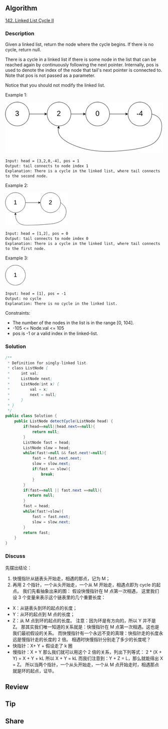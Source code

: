 ## Algorithm

[142. Linked List Cycle II](https://leetcode.com/problems/linked-list-cycle-ii/)

### Description

Given a linked list, return the node where the cycle begins. If there is no cycle, return null.

There is a cycle in a linked list if there is some node in the list that can be reached again by continuously following the next pointer. Internally, pos is used to denote the index of the node that tail's next pointer is connected to. Note that pos is not passed as a parameter.

Notice that you should not modify the linked list.



Example 1:

![](assets/20201130-80be7933.png)

```
Input: head = [3,2,0,-4], pos = 1
Output: tail connects to node index 1
Explanation: There is a cycle in the linked list, where tail connects to the second node.
```
Example 2:

![](assets/20201130-3aeb3ec3.png)
```
Input: head = [1,2], pos = 0
Output: tail connects to node index 0
Explanation: There is a cycle in the linked list, where tail connects to the first node.
```
Example 3:

![](assets/20201130-c1922a92.png)
```
Input: head = [1], pos = -1
Output: no cycle
Explanation: There is no cycle in the linked list.
```

Constraints:
- The number of the nodes in the list is in the range [0, 104].
- -105 <= Node.val <= 105
- pos is -1 or a valid index in the linked-list.


### Solution

```java
/**
 * Definition for singly-linked list.
 * class ListNode {
 *     int val;
 *     ListNode next;
 *     ListNode(int x) {
 *         val = x;
 *         next = null;
 *     }
 * }
 */
public class Solution {
    public ListNode detectCycle(ListNode head) {
        if(head==null||head.next==null){
            return null;
        }
        ListNode fast = head;
        ListNode slow = head;
        while(fast!=null && fast.next!=null){
            fast = fast.next.next;
            slow = slow.next;
            if(fast == slow){
                break;
            }
        }
        if(fast==null || fast.next ==null){
          return null;
        }
        fast = head;
        while(fast!=slow){
            fast = fast.next;
            slow = slow.next;
        }
        return fast;
    }
}
```

### Discuss

先摆出结论：
  1. 快慢指针从链表头开始走，相遇的那点，记为 M；
  2. 再用 2 个指针，一个从头开始走，一个从 M 开始走，相遇点即为 cycle 的起点。
我们先看抽象出来的图：
假设快慢指针在 M 点第一次相遇，
这里我们设 3 个变量来表示这个链表里的几个重要长度：
-  X：从链表头到环的起点的长度；
-  Y：从环的起点到 M 点的长度；
-  Z：从 M 点到环的起点的长度。
注意：因为环是有方向的，所以 Y 并不是 Z。
那其实我们唯一知道的关系就是：快慢指针在 M 点第一次相遇。这也是我们最初假设的关系。
而快慢指针有一个永远不变的真理：快指针走的长度永远是慢指针走的长度的 2 倍。
相遇时快慢指针分别走了多少的长度呢？
-  快指针：X+ Y + 假设走了 k 圈
-  慢指针：X + Y
那么我们就可以用这个 2 倍的关系，列出下列等式：
2 * (X + Y) = X + Y + kL
所以 X + Y = kL
而我们注意到：Y + Z = L，那么就能得出 X = Z。
所以当两个指针，一个从头开始走，一个从 M 点开始走时，相遇那点就是环的起点，证毕。

## Review


## Tip


## Share
